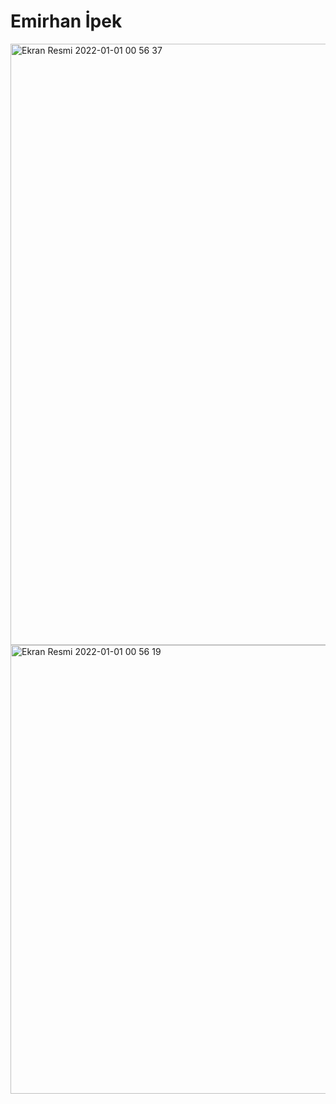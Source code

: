 # Emirhan İpek


<img width="962" alt="Ekran Resmi 2022-01-01 00 56 37" src="https://user-images.githubusercontent.com/103415904/210156354-11b9a050-3148-4ad0-875b-9cab2d452db6.png">



<img width="718" alt="Ekran Resmi 2022-01-01 00 56 19" src="https://user-images.githubusercontent.com/103415904/210156368-118037a0-11f3-47a5-9731-de6c0534c128.png">
